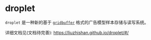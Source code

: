 # droplet 

`droplet` 是一种新的基于 [`gridbuffer`](https://github.com/liuzhishan/gridbuffer) 格式的广告模型样本存储与读写系统。

详细文档见(文档待完善): https://liuzhishan.github.io/droplet/#/